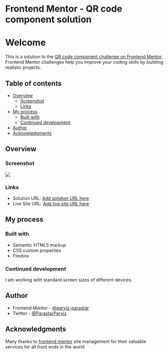 # Frontend Mentor - QR code component solution
# Welcome
This is a solution to the [QR code component challenge on Frontend Mentor](https://www.frontendmentor.io/challenges/qr-code-component-iux_sIO_H). Frontend Mentor challenges help you improve your coding skills by building realistic projects. 

## Table of contents

- [Overview](#overview)
  - [Screenshot](#screenshot)
  - [Links](#links)
- [My process](#my-process)
  - [Built with](#built-with)
  - [Continued development](#continued-development)
- [Author](#author)
- [Acknowledgments](#acknowledgments)



## Overview

### Screenshot

![](./screenshot.jpg)



### Links

- Solution URL: [Add solution URL here](https://your-solution-url.com)
- Live Site URL: [Add live site URL here](https://your-live-site-url.com)

## My process

### Built with

- Semantic HTML5 markup
- CSS custom properties
- Flexbox


### Continued development

I am working with standard screen sizes of different devices.


## Author
- Frontend Mentor - [@parviz-parastar](https://www.frontendmentor.io/profile/Parviz-Parastar)
- Twitter - [@ParastarParviz](https://www.twitter.com/ParastarParviz)

## Acknowledgments
Many thanks to [frontend mentor](https://www.frontendmentor.io) site management for their valuable services for all front ends in the world.
